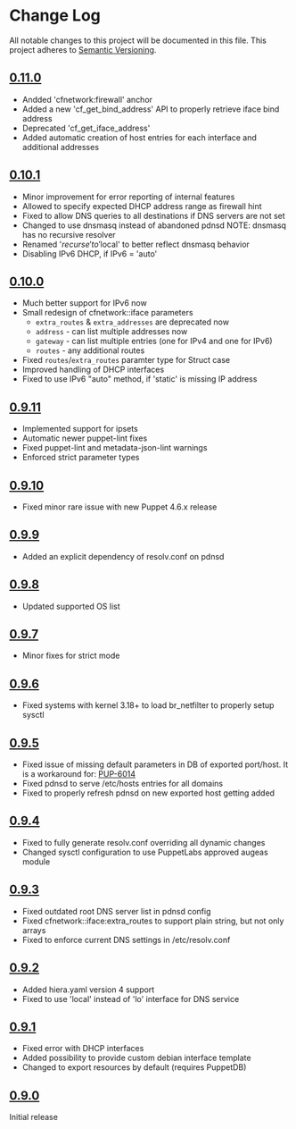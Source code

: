 # Change Log

All notable changes to this project will be documented in this file. This
project adheres to [Semantic Versioning](http://semver.org/).

## [0.11.0]
- Andded 'cfnetwork:firewall' anchor
- Added a new 'cf_get_bind_address' API to properly retrieve iface bind address
- Deprecated 'cf_get_iface_address'
- Added automatic creation of host entries for each interface and additional addresses

## [0.10.1]
- Minor improvement for error reporting of internal features
- Allowed to specify expected DHCP address range as firewall hint
- Fixed to allow DNS queries to all destinations if DNS servers are not set
- Changed to use dnsmasq instead of abandoned pdnsd
    NOTE: dnsmasq has no recursive resolver
- Renamed '$recurse' to '$local' to better reflect dnsmasq behavior
- Disabling IPv6 DHCP, if IPv6 = 'auto'

## [0.10.0]
- Much better support for IPv6 now
- Small redesign of cfnetwork::iface parameters
    - `extra_routes` & `extra_addresses` are deprecated now
    - `address` - can list multiple addresses now
    - `gateway` - can list multiple entries (one for IPv4 and one for IPv6)
    - `routes` - any additional routes
- Fixed `routes`/`extra_routes` paramter type for Struct case
- Improved handling of DHCP interfaces
- Fixed to use IPv6 "auto" method, if 'static' is missing IP address

## [0.9.11]
- Implemented support for ipsets
- Automatic newer puppet-lint fixes
- Fixed puppet-lint and metadata-json-lint warnings
- Enforced strict parameter types

## [0.9.10]
- Fixed minor rare issue with new Puppet 4.6.x release

## [0.9.9]
- Added an explicit dependency of resolv.conf on pdnsd

## [0.9.8]
- Updated supported OS list

## [0.9.7]

- Minor fixes for strict mode

## [0.9.6]

- Fixed systems with kernel 3.18+ to load br_netfilter to properly setup sysctl

## [0.9.5]

- Fixed issue of missing default parameters in DB of exported port/host.
   It is a workaround for: [PUP-6014](https://tickets.puppetlabs.com/browse/PUP-6014)
- Fixed pdnsd to serve /etc/hosts entries for all domains
- Fixed to properly refresh pdnsd on new exported host getting added

## [0.9.4]

- Fixed to fully generate resolv.conf overriding all dynamic changes
- Changed sysctl configuration to use PuppetLabs approved augeas module

## [0.9.3]

- Fixed outdated root DNS server list in pdnsd config
- Fixed cfnetwork::iface:extra_routes to support plain string, but not only arrays
- Fixed to enforce current DNS settings in /etc/resolv.conf


## [0.9.2]

- Added hiera.yaml version 4 support
- Fixed to use 'local' instead of 'lo' interface for DNS service

## [0.9.1]

- Fixed error with DHCP interfaces
- Added possibility to provide custom debian interface template
- Changed to export resources by default (requires PuppetDB)

## [0.9.0]

Initial release

[0.11.0]: https://github.com/codingfuture/puppet-cfnetwork/releases/tag/v0.11.0
[0.10.1]: https://github.com/codingfuture/puppet-cfnetwork/releases/tag/v0.10.1
[0.10.0]: https://github.com/codingfuture/puppet-cfnetwork/releases/tag/v0.10.0
[0.9.11]: https://github.com/codingfuture/puppet-cfnetwork/releases/tag/v0.9.11
[0.9.10]: https://github.com/codingfuture/puppet-cfnetwork/releases/tag/v0.9.10
[0.9.9]: https://github.com/codingfuture/puppet-cfnetwork/releases/tag/v0.9.9
[0.9.8]: https://github.com/codingfuture/puppet-cfnetwork/releases/tag/v0.9.8
[0.9.7]: https://github.com/codingfuture/puppet-cfnetwork/releases/tag/v0.9.7
[0.9.6]: https://github.com/codingfuture/puppet-cfnetwork/releases/tag/v0.9.6
[0.9.5]: https://github.com/codingfuture/puppet-cfnetwork/releases/tag/v0.9.5
[0.9.4]: https://github.com/codingfuture/puppet-cfnetwork/releases/tag/v0.9.4
[0.9.3]: https://github.com/codingfuture/puppet-cfnetwork/releases/tag/v0.9.3
[0.9.2]: https://github.com/codingfuture/puppet-cfnetwork/releases/tag/v0.9.2
[0.9.1]: https://github.com/codingfuture/puppet-cfnetwork/releases/tag/v0.9.1
[0.9.0]: https://github.com/codingfuture/puppet-cfnetwork/releases/tag/v0.9.0